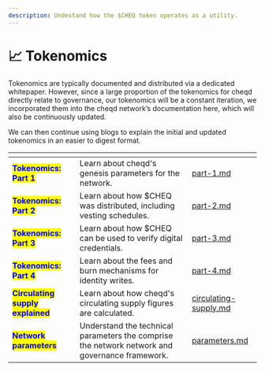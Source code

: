 ```yaml
---
description: Undestand how the $CHEQ token operates as a utility.
---
```


# 📈 Tokenomics

Tokenomics are typically documented and distributed via a dedicated whitepaper. However, since a large proportion of the tokenomics for cheqd directly relate to governance, our tokenomics will be a constant iteration, we incorporated them into the cheqd network’s documentation here, which will also be continuously updated.&#x20;

We can then continue using blogs to explain the initial and updated tokenomics in an easier to digest format.

<table data-view="cards"><thead><tr><th></th><th></th><th data-hidden data-card-target data-type="content-ref"></th></tr></thead><tbody><tr><td><mark style="color:blue;"><strong>Tokenomics: Part 1</strong></mark></td><td>Learn about cheqd's genesis parameters for the network.</td><td><a href="part-1.md">part-1.md</a></td></tr><tr><td><mark style="color:blue;"><strong>Tokenomics: Part 2</strong></mark></td><td>Learn about how $CHEQ was distributed, including vesting schedules.</td><td><a href="part-2.md">part-2.md</a></td></tr><tr><td><mark style="color:blue;"><strong>Tokenomics: Part 3</strong></mark></td><td>Learn about how $CHEQ can be used to verify digital credentials.</td><td><a href="part-3.md">part-3.md</a></td></tr><tr><td><mark style="color:blue;"><strong>Tokenomics: Part 4</strong></mark></td><td>Learn about the fees and burn mechanisms for identity writes.</td><td><a href="part-4.md">part-4.md</a></td></tr><tr><td><mark style="color:blue;"><strong>Circulating supply explained</strong></mark></td><td>Learn about how cheqd's circulating supply figures are calculated.</td><td><a href="circulating-supply.md">circulating-supply.md</a></td></tr><tr><td><mark style="color:blue;"><strong>Network parameters</strong></mark></td><td>Understand the technical parameters the comprise the network network and governance framework.</td><td><a href="parameters.md">parameters.md</a></td></tr></tbody></table>
